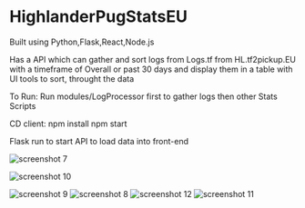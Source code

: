 # HighlanderPugStatsEU
Built using Python,Flask,React,Node.js

Has a API which can gather and sort logs from Logs.tf from HL.tf2pickup.EU with a timeframe of Overall or past 30 days and display them in a table with UI tools to sort, 
throught the data

To Run:
Run modules/LogProcessor first to gather logs then other Stats Scripts

CD client:
npm install
npm start

Flask run to start API to load data into front-end


![screenshot 7](https://github.com/Kosuketf2/HighlanderPugStatsEU/assets/142601619/4725257c-8c21-4f79-87c1-f7fd7cb456f5)


![screenshot 10](https://github.com/Kosuketf2/HighlanderPugStatsEU/assets/142601619/968c6283-b591-4e18-a862-da88b5d84339)

![screenshot 9](https://github.com/Kosuketf2/HighlanderPugStatsEU/assets/142601619/772c4ed6-1fda-4061-be70-c0748cb5f22e)
![screenshot 8](https://github.com/Kosuketf2/HighlanderPugStatsEU/assets/142601619/9d561365-a0b3-41d7-bd44-bcdba721f3c7)
![screenshot 12](https://github.com/Kosuketf2/HighlanderPugStatsEU/assets/142601619/6c733cce-8f3d-41cd-89eb-3c0452024499)
![screenshot 11](https://github.com/Kosuketf2/HighlanderPugStatsEU/assets/142601619/bd185e27-4c46-4057-be33-1d6c7c37b624)
